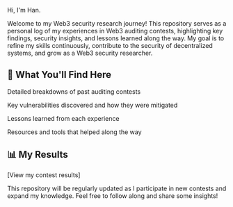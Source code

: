 Hi, I'm Han.

Welcome to my Web3 security research journey! This repository serves as a personal log of my experiences in Web3 auditing contests, highlighting key findings, security insights, and lessons learned along the way. My goal is to refine my skills continuously, contribute to the security of decentralized systems, and grow as a Web3 security researcher.

## 📌 What You'll Find Here

Detailed breakdowns of past auditing contests

Key vulnerabilities discovered and how they were mitigated

Lessons learned from each experience

Resources and tools that helped along the way

## 📊 My Results

[View my contest results]

This repository will be regularly updated as I participate in new contests and expand my knowledge. Feel free to follow along and share some insights!

